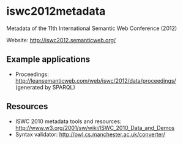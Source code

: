 iswc2012metadata
================

Metadata of the 11th International Semantic Web Conference (2012)

Website: http://iswc2012.semanticweb.org/

## Example applications
* Proceedings: http://leansemanticweb.com/web/iswc/2012/data/proceedings/  (generated by SPARQL)

## Resources

* ISWC 2010 metadata tools and resources: http://www.w3.org/2001/sw/wiki/ISWC_2010_Data_and_Demos
* Syntax validator: http://owl.cs.manchester.ac.uk/converter/

